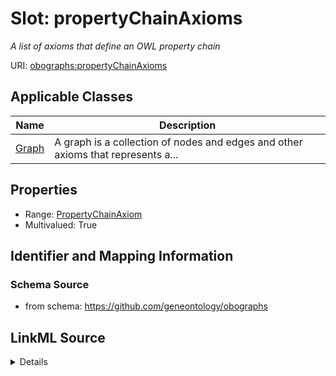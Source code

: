 # Slot: propertyChainAxioms
_A list of axioms that define an OWL property chain_


URI: [obographs:propertyChainAxioms](https://github.com/geneontology/obographs/propertyChainAxioms)



<!-- no inheritance hierarchy -->




## Applicable Classes

| Name | Description |
| --- | --- |
[Graph](Graph.md) | A graph is a collection of nodes and edges and other axioms that represents a...






## Properties

* Range: [PropertyChainAxiom](PropertyChainAxiom.md)
* Multivalued: True








## Identifier and Mapping Information







### Schema Source


* from schema: https://github.com/geneontology/obographs




## LinkML Source

<details>
```yaml
name: propertyChainAxioms
description: A list of axioms that define an OWL property chain
from_schema: https://github.com/geneontology/obographs
rank: 1000
multivalued: true
alias: propertyChainAxioms
domain_of:
- Graph
range: PropertyChainAxiom

```
</details>